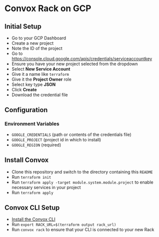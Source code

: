 # Convox Rack on GCP

## Initial Setup

- Go to your GCP Dashboard
- Create a new project
- Note the ID of the project
- Go to https://console.cloud.google.com/apis/credentials/serviceaccountkey
- Ensure you have your new project selected from the dropdown
- Select **New Service Account**
- Give it a name like `terraform`
- Give it the **Project Owner** role
- Select key type **JSON**
- Click **Create**
- Download the credential file

## Configuration

### Environment Variables

- `GOOGLE_CREDENTIALS` (path or contents of the credentials file)
- `GOOGLE_PROJECT` (project id in which to install)
- `GOOGLE_REGION` (required)

## Install Convox

- Clone this repository and switch to the directory containing this `README`
- Run `terraform init`
- Run `terraform apply -target module.system.module.project` to enable necessary services in your project
- Run `terraform apply`

## Convox CLI Setup

- [Install the Convox CLI](../../docs/guides/installation.md#cli)
- Run `export RACK_URL=$(terraform output rack_url)`
- Run `convox rack` to ensure that your CLI is connected to your new Rack
